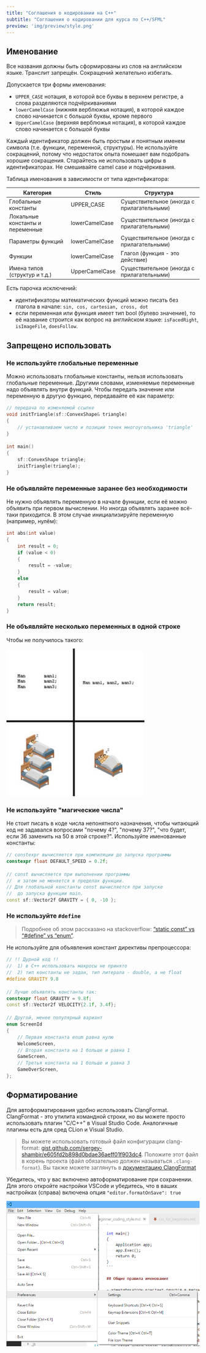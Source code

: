 ```yaml
---
title: "Соглашения о кодировании на C++"
subtitle: "Соглашения о кодировании для курса по C++/SFML"
preview: 'img/preview/style.png'
---
```


## Именование

Все названия должны быть сформированы из слов на английском языке. Транслит запрещён. Сокращений желательно избегать.

Допускается три формы именования:

- `UPPER_CASE` нотация, в которой все буквы в верхнем регистре, а слова разделяются подчёркиваниями
- `lowerCamelCase` (нижняя верблюжья нотация), в которой каждое слово начинается с большой буквы, кроме первого
- `UpperCamelCase` (верхняя верблюжья нотация), в которой каждое слово начинается с большой буквы

Каждый идентификатор должен быть простым и понятным именем символа (т.е. функции, переменной, структуры). Не используйте сокращений, потому что недостаток опыта помешает вам подобрать хорошие сокращения. Старайтесь не использовать цифры в идентификаторах. Не смешивайте camel case и подчёркивания.

Таблица именования в зависимости от типа идентификатора:

| Категория                        | Стиль          | Структура                                  |
|----------------------------------|----------------|--------------------------------------------|
| Глобальные константы             | UPPER_CASE     | Существительное (иногда с прилагательными) |
| Локальные константы и переменные | lowerCamelCase | Существительное (иногда с прилагательными) |
| Параметры функций                | lowerCamelCase | Существительное (иногда с прилагательными) |
| Функции                          | lowerCamelCase | Глагол (функция - это действие)            |
| Имена типов (структур и т.д.)    | UpperCamelCase | Существительное (иногда с прилагательными) |

Есть парочка исключений:

- идентификаторы математических функций можно писать без глагола в начале: `sin, cos, cartesian, cross, dot`
- если переменная или функция имеет тип bool (булево значение), то её название строится как вопрос на английском языке: `isFacedRight`, `isImageFile`, `doesFollow`.

## Запрещено использовать

### Не используйте глобальные переменные

Можно использовать глобальные константы, нельзя использовать глобальные переменные. Другими словами, изменяемые переменные надо объявлять внутри функций. Чтобы передать значение или переменную в другую функцию, передавайте её как параметр:

```cpp
// передача по изменяемой ссылке
void initTriangle(sf::ConvexShape& triangle)
{
    // устанавливаем число и позиции точек многоугольника 'triangle'
}

int main()
{
    sf::ConvexShape triangle;
    initTriangle(triangle);
}
```

### Не объявляйте переменные заранее без необходимости

Не нужно объявлять переменную в начале функции, если её можно объявить при первом вычислении. Но иногда объявлять заранее всё-таки приходится. В этом случае инициализируйте переменную (например, нулём):

```cpp
int abs(int value)
{
    int result = 0;
    if (value < 0)
    {
        result = -value;
    }
    else
    {
        result = value;
    }
    return result;
}
```

### Не объявляйте несколько переменных в одной строке

Чтобы не получилось такого:

![Иллюстрация](img/fig/variables-in-bed.jpg)

### Не используйте "магические числа"

Не стоит писать в коде числа непонятного назначения, чтобы читающий код не задавался вопросами "почему 4?", "почему 37?", "что будет, если 36 заменить на 50 в этой строке?". Используйте именованные константы:

```cpp
// constexpr вычисляется при компиляции до запуска программы
constexpr float DEFAULT_SPEED = 0.2f;

// const вычисляется при выполнении программы
//  и затем не меняется в пределах функции.
// Для глобальной константы const вычисляется при запуске
//  до запуска функции main.
const sf::Vector2f GRAVITY = { 0, -10 };
```

### Не используйте `#define`

>Подробнее об этом рассказано на stackoverflow: [“static const” vs “#define” vs “enum”](https://stackoverflow.com/questions/1674032/).

Не используйте для объявления констант директивы препроцессора:

```cpp
// !! Дурной код !!
//  1) в C++ использовать макросы не принято
//  2) тип константы не задан, тип литерала - double, а не float
#define GRAVITY 9.8

// Лучше объявлять константы так:
constexpr float GRAVITY = 9.8f;
const sf::Vector2f VELOCITY{2.1f, 3.4f};

// Другой, менее популярный вариант
enum ScreenId
{
    // Первая константа enum равна нулю
    WelcomeScreen,
    // Вторая константа на 1 больше и равна 1
    GameScreen,
    // Третья константа на 1 больше и равна 3
    GameOverScreen,
};
```

## Форматирование

Для автоформатирования удобно использовать ClangFormat. ClangFormat - это утилита командной строки, но вы можете просто использовать плагин "C/C++" в Visual Studio Code. Аналогичные плагины есть для сред CLion и Visual Studio.

> Вы можете использовать готовый файл конфигурации clang-format: [gist.github.com/sergey-shambir/e605fd2b898d0bdae36aeff01f903dc4](https://gist.github.com/sergey-shambir/e605fd2b898d0bdae36aeff01f903dc4). Положите этот файл в корень проекта (файл обязательно должен называться `.clang-format`). Вы также можете заглянуть в [документацию ClangFormat](https://clang.llvm.org/docs/ClangFormat.html)

Убедитесь, что у вас включено автоформатирование при сохранении. Для этого откройте настройки VSCode и убедитесь, что в ваших настройках (справа) включена опция `"editor.formatOnSave": true`

![Скриншот](img/ui/vscode_settings.png)

